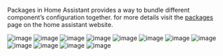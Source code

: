 Packages in Home Assistant provides a way to bundle different component’s configuration together.
for more details visit the [packages](https://home-assistant.io/docs/configuration/packages/) page on the home assistant website.

![image](https://github.com/Norien/Home-Assistant-Config/blob/master/www/card_previews/utilities.PNG?raw=true)
![image](https://github.com/Norien/Home-Assistant-Config/blob/master/www/card_previews/server_status.PNG?raw=true)
![image](https://github.com/Norien/Home-Assistant-Config/blob/master/www/card_previews/pi_hole.PNG?raw=true)
![image](https://github.com/Norien/Home-Assistant-Config/blob/master/www/card_previews/humidity.PNG?raw=true)
![image](https://github.com/Norien/Home-Assistant-Config/blob/master/www/card_previews/kodi1.PNG?raw=true)
![image](https://github.com/Norien/Home-Assistant-Config/blob/master/www/card_previews/live_scenes.PNG?raw=true)
![image](https://github.com/Norien/Home-Assistant-Config/blob/master/www/card_previews/radio.PNG?raw=true)
![image](https://github.com/Norien/Home-Assistant-Config/blob/master/www/card_previews/waste.PNG?raw=true)
![image](https://github.com/Norien/Home-Assistant-Config/blob/master/www/card_previews/weather.PNG?raw=true)
![image](https://github.com/Norien/Home-Assistant-Config/blob/master/www/card_previews/backup.PNG?raw=true)
![image](https://github.com/Norien/Home-Assistant-Config/blob/master/www/card_previews/internet_usage.PNG?raw=true)
![image](https://github.com/Norien/Home-Assistant-Config/blob/master/www/card_previews/laundry_room.PNG?raw=true)
